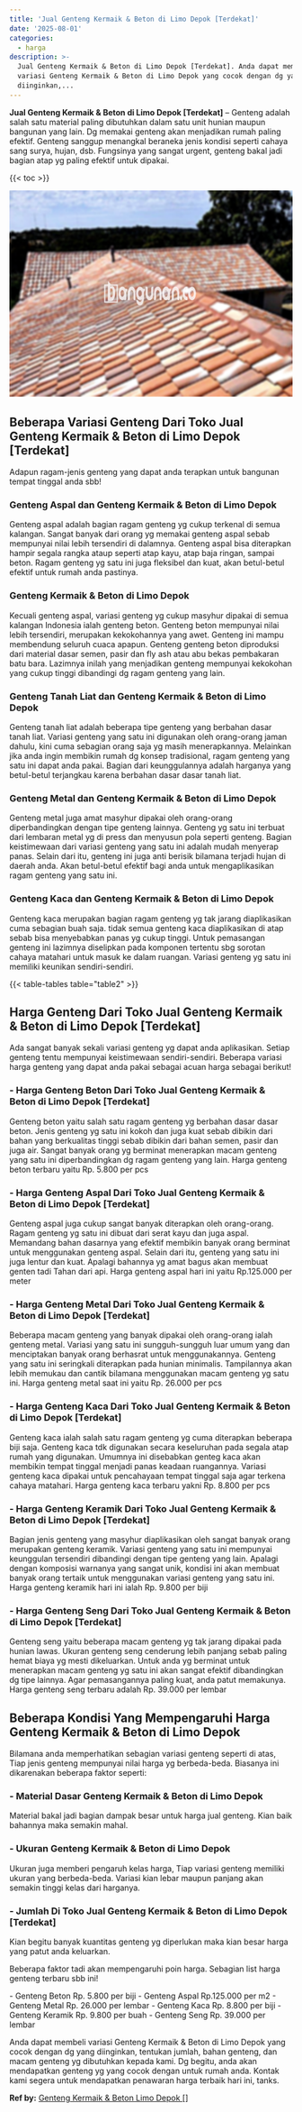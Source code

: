 ```yaml
---
title: 'Jual Genteng Kermaik & Beton di Limo Depok [Terdekat]'
date: '2025-08-01'
categories:
  - harga
description: >-
  Jual Genteng Kermaik & Beton di Limo Depok [Terdekat]. Anda dapat membeli
  variasi Genteng Kermaik & Beton di Limo Depok yang cocok dengan dg yang
  diinginkan,...
---
```


**Jual Genteng Kermaik & Beton di Limo Depok \[Terdekat\]** – Genteng adalah salah satu material paling dibutuhkan dalam satu unit hunian maupun bangunan yang lain. Dg memakai genteng akan menjadikan rumah paling efektif. Genteng sanggup menangkal beraneka jenis kondisi seperti cahaya sang surya, hujan, dsb. Fungsinya yang sangat urgent, genteng bakal jadi bagian atap yg paling efektif untuk dipakai.

{{< toc >}}

![Jual Genteng Kermaik & Beton di Limo Depok [Terdekat]](/images/genteng-minimalis-murah04.png)

## Beberapa Variasi Genteng Dari Toko Jual Genteng Kermaik & Beton di Limo Depok \[Terdekat\]

Adapun ragam-jenis genteng yang dapat anda terapkan untuk bangunan tempat tinggal anda sbb!

### Genteng Aspal dan Genteng Kermaik & Beton di Limo Depok

Genteng aspal adalah bagian ragam genteng yg cukup terkenal di semua kalangan. Sangat banyak dari orang yg memakai genteng aspal sebab mempunyai nilai lebih tersendiri di dalamnya. Genteng aspal bisa diterapkan hampir segala rangka ataup seperti atap kayu, atap baja ringan, sampai beton. Ragam genteng yg satu ini juga fleksibel dan kuat, akan betul-betul efektif untuk rumah anda pastinya.

### Genteng Kermaik & Beton di Limo Depok

Kecuali genteng aspal, variasi genteng yg cukup masyhur dipakai di semua kalangan Indonesia ialah genteng beton. Genteng beton mempunyai nilai lebih tersendiri, merupakan kekokohannya yang awet. Genteng ini mampu membendung seluruh cuaca apapun. Genteng genteng beton diproduksi dari material dasar semen, pasir dan fly ash atau abu bekas pembakaran batu bara. Lazimnya inilah yang menjadikan genteng mempunyai kekokohan yang cukup tinggi dibandingi dg ragam genteng yang lain.

### Genteng Tanah Liat dan Genteng Kermaik & Beton di Limo Depok

Genteng tanah liat adalah beberapa tipe genteng yang berbahan dasar tanah liat. Variasi genteng yang satu ini digunakan oleh orang-orang jaman dahulu, kini cuma sebagian orang saja yg masih menerapkannya. Melainkan jika anda ingin membikin rumah dg konsep tradisional, ragam genteng yang satu ini dapat anda pakai. Bagian dari keunggulannya adalah harganya yang betul-betul terjangkau karena berbahan dasar dasar tanah liat.

### Genteng Metal dan Genteng Kermaik & Beton di Limo Depok

Genteng metal juga amat masyhur dipakai oleh orang-orang diperbandingkan dengan tipe genteng lainnya. Genteng yg satu ini terbuat dari lembaran metal yg di press dan menyusun pola seperti genteng. Bagian keistimewaan dari variasi genteng yang satu ini adalah mudah menyerap panas. Selain dari itu, genteng ini juga anti berisik bilamana terjadi hujan di daerah anda. Akan betul-betul efektif bagi anda untuk mengaplikasikan ragam genteng yang satu ini.

### Genteng Kaca dan Genteng Kermaik & Beton di Limo Depok

Genteng kaca merupakan bagian ragam genteng yg tak jarang diaplikasikan cuma sebagian buah saja. tidak semua genteng kaca diaplikasikan di atap sebab bisa menyebabkan panas yg cukup tinggi. Untuk pemasangan genteng ini lazimnya diselipkan pada komponen tertentu sbg sorotan cahaya matahari untuk masuk ke dalam ruangan. Variasi genteng yg satu ini memiliki keunikan sendiri-sendiri.

{{< table-tables table="table2" >}}

## Harga Genteng Dari Toko Jual Genteng Kermaik & Beton di Limo Depok \[Terdekat\]

Ada sangat banyak sekali variasi genteng yg dapat anda aplikasikan. Setiap genteng tentu mempunyai keistimewaan sendiri-sendiri. Beberapa variasi harga genteng yang dapat anda pakai sebagai acuan harga sebagai berikut!

### \- Harga Genteng Beton Dari Toko Jual Genteng Kermaik & Beton di Limo Depok \[Terdekat\]

Genteng beton yaitu salah satu ragam genteng yg berbahan dasar dasar beton. Jenis genteng yg satu ini kokoh dan juga kuat sebab dibikin dari bahan yang berkualitas tinggi sebab dibikin dari bahan semen, pasir dan juga air. Sangat banyak orang yg berminat menerapkan macam genteng yang satu ini diperbandingkan dg ragam genteng yang lain. Harga genteng beton terbaru yaitu Rp. 5.800 per pcs

### \- Harga Genteng Aspal Dari Toko Jual Genteng Kermaik & Beton di Limo Depok \[Terdekat\]

Genteng aspal juga cukup sangat banyak diterapkan oleh orang-orang. Ragam genteng yg satu ini dibuat dari serat kayu dan juga aspal. Memandang bahan dasarnya yang efektif membikin banyak orang berminat untuk menggunakan genteng aspal. Selain dari itu, genteng yang satu ini juga lentur dan kuat. Apalagi bahannya yg amat bagus akan membuat genten tadi Tahan dari api. Harga genteng aspal hari ini yaitu Rp.125.000 per meter

### \- Harga Genteng Metal Dari Toko Jual Genteng Kermaik & Beton di Limo Depok \[Terdekat\]

Beberapa macam genteng yang banyak dipakai oleh orang-orang ialah genteng metal. Variasi yang satu ini sungguh-sungguh luar umum yang dan menciptakan banyak orang berhasrat untuk menggunakannya. Genteng yang satu ini seringkali diterapkan pada hunian minimalis. Tampilannya akan lebih memukau dan cantik bilamana menggunakan macam genteng yg satu ini. Harga genteng metal saat ini yaitu Rp. 26.000 per pcs

### \- Harga Genteng Kaca Dari Toko Jual Genteng Kermaik & Beton di Limo Depok \[Terdekat\]

Genteng kaca ialah salah satu ragam genteng yg cuma diterapkan beberapa biji saja. Genteng kaca tdk digunakan secara keseluruhan pada segala atap rumah yang digunakan. Umumnya ini disebabkan genteg kaca akan membikin tempat tinggal menjadi panas keadaan ruangannya. Variasi genteng kaca dipakai untuk pencahayaan tempat tinggal saja agar terkena cahaya matahari. Harga genteng kaca terbaru yakni Rp. 8.800 per pcs

### \- Harga Genteng Keramik Dari Toko Jual Genteng Kermaik & Beton di Limo Depok \[Terdekat\]

Bagian jenis genteng yang masyhur diaplikasikan oleh sangat banyak orang merupakan genteng keramik. Variasi genteng yang satu ini mempunyai keunggulan tersendiri dibandingi dengan tipe genteng yang lain. Apalagi dengan komposisi warnanya yang sangat unik, kondisi ini akan membuat banyak orang tertaik untuk menggunakan variasi genteng yang satu ini. Harga genteng keramik hari ini ialah Rp. 9.800 per biji

### \- Harga Genteng Seng Dari Toko Jual Genteng Kermaik & Beton di Limo Depok \[Terdekat\]

Genteng seng yaitu beberapa macam genteng yg tak jarang dipakai pada hunian lawas. Ukuran genteng seng cenderung lebih panjang sebab paling hemat biaya yg mesti dikeluarkan. Untuk anda yg berminat untuk menerapkan macam genteng yg satu ini akan sangat efektif dibandingkan dg tipe lainnya. Agar pemasangannya paling kuat, anda patut memakunya. Harga genteng seng terbaru adalah Rp. 39.000 per lembar

## Beberapa Kondisi Yang Mempengaruhi Harga Genteng Kermaik & Beton di Limo Depok

Bilamana anda memperhatikan sebagian variasi genteng seperti di atas, Tiap jenis genteng mempunyai nilai harga yg berbeda-beda. Biasanya ini dikarenakan beberapa faktor seperti:

### \- Material Dasar Genteng Kermaik & Beton di Limo Depok

Material bakal jadi bagian dampak besar untuk harga jual genteng. Kian baik bahannya maka semakin mahal.

### \- Ukuran Genteng Kermaik & Beton di Limo Depok

Ukuran juga memberi pengaruh kelas harga, Tiap variasi genteng memiliki ukuran yang berbeda-beda. Variasi kian lebar maupun panjang akan semakin tinggi kelas dari harganya.

### \- Jumlah Di Toko Jual Genteng Kermaik & Beton di Limo Depok \[Terdekat\]

Kian begitu banyak kuantitas genteng yg diperlukan maka kian besar harga yang patut anda keluarkan.

Beberapa faktor tadi akan mempengaruhi poin harga. Sebagian list harga genteng terbaru sbb ini!

\- Genteng Beton Rp. 5.800 per biji - Genteng Aspal Rp.125.000 per m2 - Genteng Metal Rp. 26.000 per lembar - Genteng Kaca Rp. 8.800 per biji - Genteng Keramik Rp. 9.800 per buah - Genteng Seng Rp. 39.000 per lembar

Anda dapat membeli variasi Genteng Kermaik & Beton di Limo Depok yang cocok dengan dg yang diinginkan, tentukan jumlah, bahan genteng, dan macam genteng yg dibutuhkan kepada kami. Dg begitu, anda akan mendapatkan genteng yg yang cocok dengan untuk rumah anda. Kontak kami segera untuk mendapatkan penawaran harga terbaik hari ini, tanks.

**Ref by:**  [Genteng Kermaik & Beton  Limo Depok []](https://id.wikipedia.org/wiki/Genteng)
